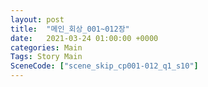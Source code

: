 ```yaml
---
layout: post
title:  "메인_회상_001~012장"
date:   2021-03-24 01:00:00 +0000
categories: Main
Tags: Story Main
SceneCode: ["scene_skip_cp001-012_q1_s10"]
---
```

